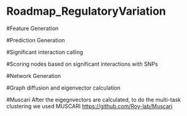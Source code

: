 # Roadmap_RegulatoryVariation

#Feature Generation

#Prediction Generation

#Significant interaction calling

#Scoring nodes based on significant interactions with SNPs

#Network Generation

#Graph diffusion and eigenvector calculation

#Muscari
After the eigegnvectors are calculated, to do the multi-task clustering we used MUSCARI
https://github.com/Roy-lab/Muscari
